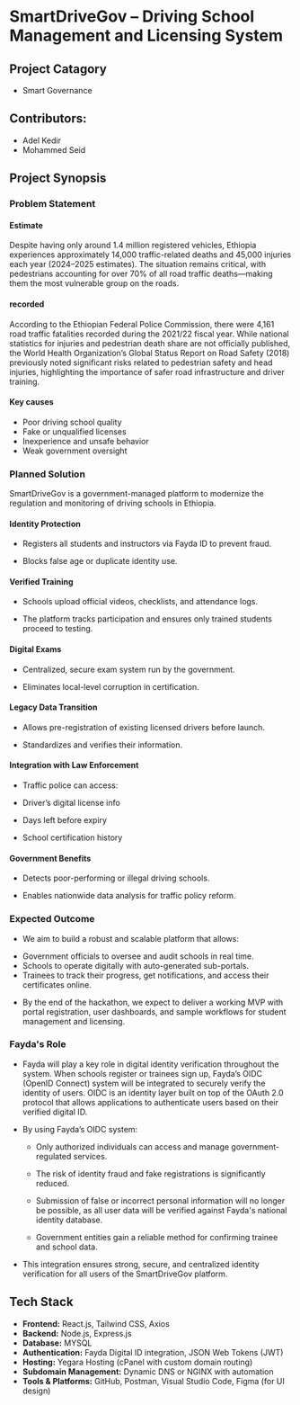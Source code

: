 # SmartDriveGov – Driving School Management and Licensing System

## Project Catagory

 - Smart Governance 


## Contributors:
- Adel Kedir  
- Mohammed Seid  



## Project Synopsis

### Problem Statement

#### Estimate 
Despite having only around 1.4 million registered vehicles, Ethiopia experiences approximately 14,000 traffic-related deaths and 45,000 injuries each year (2024–2025 estimates). The situation remains critical, with pedestrians accounting for over 70% of all road traffic deaths—making them the most vulnerable group on the roads.
#### recorded
According to the Ethiopian Federal Police Commission, there were 4,161 road traffic fatalities recorded during the 2021/22 fiscal year. While national statistics for injuries and pedestrian death share are not officially published, the World Health Organization’s Global Status Report on Road Safety (2018) previously noted significant risks related to pedestrian safety and head injuries, highlighting the importance of safer road infrastructure and driver training.

#### Key causes

* Poor driving school quality
* Fake or unqualified licenses
* Inexperience and unsafe behavior
* Weak government oversight

### Planned Solution

SmartDriveGov is a government-managed platform to modernize the regulation and monitoring of driving schools in Ethiopia.

#### Identity Protection
* Registers all students and instructors via Fayda
  ID to prevent fraud.

* Blocks false age or duplicate identity use.

#### Verified Training
* Schools upload official videos, checklists, and attendance logs.

* The platform tracks participation and ensures only trained students proceed to testing.

#### Digital Exams
* Centralized, secure exam system run by the government.

* Eliminates local-level corruption in certification.

#### Legacy Data Transition
* Allows pre-registration of existing licensed drivers before launch.

* Standardizes and verifies their information.

#### Integration with Law Enforcement
* Traffic police can access:

* Driver’s digital license info

* Days left before expiry

* School certification history

#### Government Benefits
* Detects poor-performing or illegal driving schools.

* Enables nationwide data analysis for traffic policy reform.

### Expected Outcome

* We aim to build a robust and scalable platform that allows:
- Government officials to oversee and audit schools in real time.
- Schools to operate digitally with auto-generated sub-portals.
- Trainees to track their progress, get notifications, and access their certificates online.

* By the end of the hackathon, we expect to deliver a working MVP with portal registration, user dashboards, and sample workflows for student management and licensing.

### Fayda's Role 
* Fayda will play a key role in digital identity verification throughout the system. When schools register or trainees sign up, Fayda’s OIDC (OpenID Connect) system will be integrated to securely verify the identity of users. OIDC is an identity layer built on top of the OAuth 2.0 protocol that allows applications to authenticate users based on their verified digital ID.

* By using Fayda’s OIDC system:

  - Only authorized individuals can access and manage government-regulated services.

  - The risk of identity fraud and fake registrations is significantly reduced.

  - Submission of false or incorrect personal information will no longer be possible, as all user data will be verified against Fayda's national identity database.

  - Government entities gain a reliable method for confirming trainee and school data.

*  This integration ensures strong, secure, and centralized identity verification for all users of the SmartDriveGov platform.



## Tech Stack

- **Frontend:** React.js, Tailwind CSS, Axios  
- **Backend:** Node.js, Express.js  
- **Database:** MYSQL 
- **Authentication:** Fayda Digital ID integration, JSON Web Tokens (JWT)  
- **Hosting:** Yegara Hosting (cPanel with custom domain routing)  
- **Subdomain Management:** Dynamic DNS or NGINX with automation  
- **Tools & Platforms:** GitHub, Postman, Visual Studio Code, Figma (for UI design)
